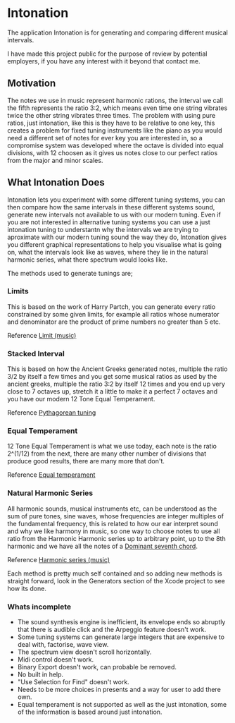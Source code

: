 Intonation
=================

The application Intonation is for generating and comparing different musical
intervals.

I have made this project public for the purpose of review by potential
employers, if you have any interest with it beyond that contact me.

## Motivation

The notes we use in music represent harmonic rations, the interval we call the
fifth represents the ratio 3:2, which means even time one string vibrates twice
the other string vibrates three times. The problem with using pure ratios,
just intonation, like this is they have to be relative to one key, this creates
a problem for fixed tuning instruments like the piano as you would need a
different set of notes for ever key you are interested in, so a compromise
system was developed where the octave is divided into equal divisions, with 12
choosen as it gives us notes close to our perfect ratios from the major and
minor scales.

## What Intonation Does

Intonation lets you experiment with some different tuning systems, you can then
compare how the same intervals in these different systems sound, generate new
intervals not available to us with our modern tuning. Even if you are not
interested in alternative tuning systems you can use a just intonation tuning to
understantn why the intervals we are trying to aproximate with our modern
tuning sound the way they do, Intonation gives you
different graphical representations to help you visualise what is going on,
what the intervals look like as waves, where they lie in the natural harmonic
series, what there spectrum would looks like.

The methods used to generate tunings are;

### Limits
This is based on the work of Harry Partch, you can generate every ratio
constrained by some given limits, for example all ratios whose numerator and
denominator are the product of prime numbers no greater than 5 etc.

Reference [Limit (music)](https://en.wikipedia.org/wiki/Limit_(music))

### Stacked Interval
This is based on how the Ancient Greeks generated notes, multiple the
ratio 3/2 by itself a few times and you get some musical ratios as used by the
ancient greeks, multiple the ratio 3:2 by itself 12 times and you end up very
close to 7 octaves up, stretch it a little to make it a perfect 7 octaves and
you have our modern 12 Tone Equal Temperament.

Reference [Pythagorean tuning](https://en.wikipedia.org/wiki/Pythagorean_tuning)

### Equal Temperament
12 Tone Equal Temperament is what we use today, each note is the ratio 2^(1/12) 
from the next, there are many other number of divisions that produce good
results, there are many more that don't.

Reference [Equal temperament](https://en.wikipedia.org/wiki/Equal_temperament)

### Natural Harmonic Series
All harmonic sounds, musical instruments etc, can be understood as the sum of pure
tones, sine waves, whose frequencies are integer multiples of the fundamental
frequency, this is related to how our ear interpret sound and why we like
harmony in music, so one way to choose notes to use all ratio from the Harmonic
Harmonic series up to arbitrary point, up to the 8th harmonic and we have all the notes of a
[Dominant seventh chord](https://en.wikipedia.org/wiki/Dominant_seventh_chord#Harmonic_seventh).

Reference [Harmonic series (music)](https://en.wikipedia.org/wiki/Harmonic_series_(music))

Each method is pretty much self contained and so adding new methods is straight
forward, look in the Generators section of the Xcode project to see how its
done.

### Whats incomplete
* The sound synthesis engine is inefficient, its envelope ends so abruptly that
there is audible click and the Arpeggio feature doesn't work.
* Some tuning systems can generate large integers that are expensive to deal
with, factorise, wave view.
* The spectrum view doesn't scroll horizontally.
* Midi control doesn't work.
* Binary Export doesn't work, can probable be removed.
* No built in help.
* "Use Selection for Find" doesn't work.
* Needs to be more choices in presents and a way for user to add there own.
* Equal temperament is not supported as well as the just intonation, some of the information is based
around just intonation.
